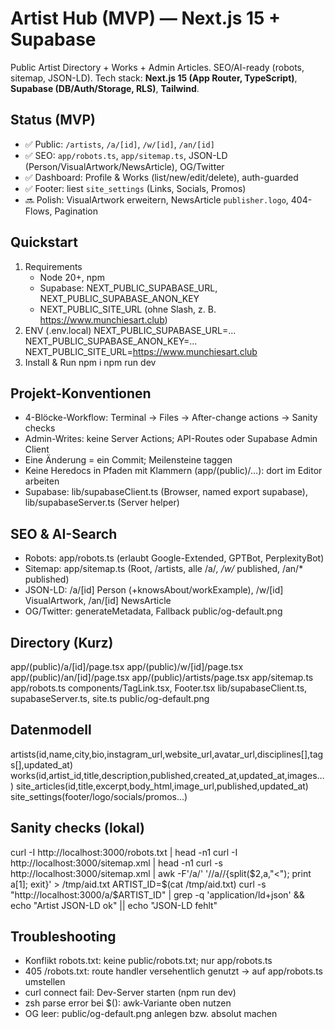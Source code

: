 # Artist Hub (MVP) — Next.js 15 + Supabase

Public Artist Directory + Works + Admin Articles. SEO/AI-ready (robots, sitemap, JSON-LD).
Tech stack: **Next.js 15 (App Router, TypeScript)**, **Supabase (DB/Auth/Storage, RLS)**, **Tailwind**.

## Status (MVP)
- ✅ Public: `/artists`, `/a/[id]`, `/w/[id]`, `/an/[id]`
- ✅ SEO: `app/robots.ts`, `app/sitemap.ts`, JSON-LD (Person/VisualArtwork/NewsArticle), OG/Twitter
- ✅ Dashboard: Profile & Works (list/new/edit/delete), auth-guarded
- ✅ Footer: liest `site_settings` (Links, Socials, Promos)
- 🔜 Polish: VisualArtwork erweitern, NewsArticle `publisher.logo`, 404-Flows, Pagination

## Quickstart
1. Requirements
   - Node 20+, npm
   - Supabase: NEXT_PUBLIC_SUPABASE_URL, NEXT_PUBLIC_SUPABASE_ANON_KEY
   - NEXT_PUBLIC_SITE_URL (ohne Slash, z. B. https://www.munchiesart.club)
2. ENV (.env.local)
   NEXT_PUBLIC_SUPABASE_URL=…
   NEXT_PUBLIC_SUPABASE_ANON_KEY=…
   NEXT_PUBLIC_SITE_URL=https://www.munchiesart.club
3. Install & Run
   npm i
   npm run dev

## Projekt-Konventionen
- 4-Blöcke-Workflow: Terminal → Files → After-change actions → Sanity checks
- Admin-Writes: keine Server Actions; API-Routes oder Supabase Admin Client
- Eine Änderung = ein Commit; Meilensteine taggen
- Keine Heredocs in Pfaden mit Klammern (app/(public)/…): dort im Editor arbeiten
- Supabase: lib/supabaseClient.ts (Browser, named export supabase), lib/supabaseServer.ts (Server helper)

## SEO & AI-Search
- Robots: app/robots.ts (erlaubt Google-Extended, GPTBot, PerplexityBot)
- Sitemap: app/sitemap.ts (Root, /artists, alle /a/*, /w/* published, /an/* published)
- JSON-LD: /a/[id] Person (+knowsAbout/workExample), /w/[id] VisualArtwork, /an/[id] NewsArticle
- OG/Twitter: generateMetadata, Fallback public/og-default.png

## Directory (Kurz)
app/(public)/a/[id]/page.tsx
app/(public)/w/[id]/page.tsx
app/(public)/an/[id]/page.tsx
app/(public)/artists/page.tsx
app/sitemap.ts
app/robots.ts
components/TagLink.tsx, Footer.tsx
lib/supabaseClient.ts, supabaseServer.ts, site.ts
public/og-default.png

## Datenmodell
artists(id,name,city,bio,instagram_url,website_url,avatar_url,disciplines[],tags[],updated_at)
works(id,artist_id,title,description,published,created_at,updated_at,images…)
site_articles(id,title,excerpt,body_html,image_url,published,updated_at)
site_settings(footer/logo/socials/promos…)

## Sanity checks (lokal)
curl -I http://localhost:3000/robots.txt | head -n1
curl -I http://localhost:3000/sitemap.xml | head -n1
curl -s http://localhost:3000/sitemap.xml | awk -F'/a/' '/\/a\//{split($2,a,"<"); print a[1]; exit}' > /tmp/aid.txt
ARTIST_ID=$(cat /tmp/aid.txt)
curl -s "http://localhost:3000/a/$ARTIST_ID" | grep -q 'application/ld+json' && echo "Artist JSON-LD ok" || echo "JSON-LD fehlt"

## Troubleshooting
- Konflikt robots.txt: keine public/robots.txt; nur app/robots.ts
- 405 /robots.txt: route handler versehentlich genutzt → auf app/robots.ts umstellen
- curl connect fail: Dev-Server starten (npm run dev)
- zsh parse error bei $(): awk-Variante oben nutzen
- OG leer: public/og-default.png anlegen bzw. absolut machen
